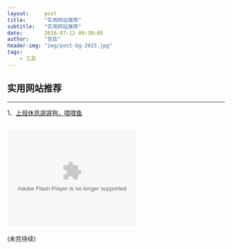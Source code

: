 ```yaml
---
layout:     post
title:      "实用网站推荐"
subtitle:   "实用网站推荐"
date:       2016-07-12 09:30:05
author:     "哲匠"
header-img: "img/post-bg-2015.jpg"
tags:
    - 工具
---
```


## 实用网站推荐 
----

1、[上班休息遛遛狗，喂喂鱼](http://abowman.com/)

<object type="application/x-shockwave-flash" style="outline:none;" data="http://cdn.abowman.com/widgets/dog/dog.swf?3?" width="300" height="225"><param name="movie" value="http://cdn.abowman.com/widgets/dog/dog.swf?3?"></param><param name="AllowScriptAccess" value="always"></param><param name="wmode" value="opaque"></param><param name="bgcolor" value="FFFFFF"/></object>
--
(未完待续)